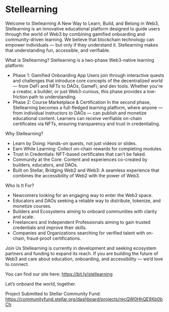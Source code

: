 # Stellearning
Welcome to Stellearning
A New Way to Learn, Build, and Belong in Web3, Stellearning is an innovative educational platform designed to guide users through the world of Web3 by combining gamified onboarding and community-driven learning. We believe that blockchain technology can empower individuals — but only if they understand it. Stellearning makes that understanding fun, accessible, and verifiable.

What is Stellearning?
Stellearning is a two-phase Web3-native learning platform:
- Phase 1: Gamified Onboarding App
Users join through interactive quests and challenges that introduce core concepts of the decentralized world — from DeFi and NFTs to DAOs, GameFi, and dev tools. Whether you're a creator, a builder, or just Web3-curious, this phase provides a low-friction path to understanding.
- Phase 2: Course Marketplace & Certification
In the second phase, Stellearning becomes a full-fledged learning platform, where anyone — from individual instructors to DAOs — can publish and monetize educational content. Learners can receive verifiable on-chain certificates via NFTs, ensuring transparency and trust in credentialing.

Why Stellearning?
- Learn by Doing: Hands-on quests, not just videos or slides.
- Earn While Learning: Collect on-chain rewards for completing modules.
- Trust in Credentials: NFT-based certificates that can’t be faked.
- Community at the Core: Content and experiences co-created by builders, educators, and DAOs.
- Built on Stellar, Bridging Web2 and Web3: A seamless experience that combines the accessibility of Web2 with the power of Web3.

Who Is It For?
- Newcomers looking for an engaging way to enter the Web3 space.
- Educators and DAOs seeking a reliable way to distribute, tokenize, and monetize courses.
- Builders and Ecosystems aiming to onboard communities with clarity and scale.
- Freelancers and Independent Professionals aiming to gain trusted credentials and improve their skills.
- Companies and Organizations searching for verified talent with on-chain, fraud-proof certifications.

Join Us
Stellearning is currently in development and seeking ecosystem partners and funding to expand its reach. If you are building the future of Web3 and care about education, onboarding, and accessibility — we’d love to connect.

You can find our site here: https://bit.ly/stellearning

Let’s onboard the world, together.

Project Submitted to Stellar Community Fund: https://communityfund.stellar.org/dashboard/projects/recQW0HhQE9Xb0bCh
